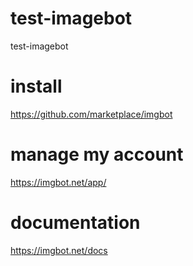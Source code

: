 # test-imagebot

test-imagebot

# install

https://github.com/marketplace/imgbot

# manage my account

https://imgbot.net/app/

# documentation

https://imgbot.net/docs
